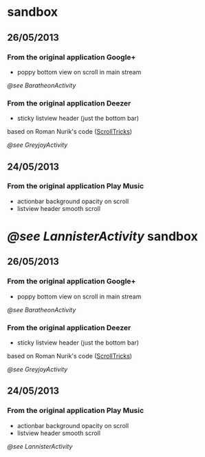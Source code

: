 sandbox
=======

## 26/05/2013

### From the original application Google+

- poppy bottom view on scroll in main stream

_@see BaratheonActivity_

### From the original application Deezer

- sticky listview header (just the bottom bar)

based on Roman Nurik's code ([ScrollTricks](https://code.google.com/p/romannurik-code/source/browse/misc/scrolltricks))

_@see GreyjoyActivity_

## 24/05/2013

### From the original application Play Music

- actionbar background opacity on scroll
- listview header smooth scroll

_@see LannisterActivity_
sandbox
=======

## 26/05/2013

### From the original application Google+

- poppy bottom view on scroll in main stream

_@see BaratheonActivity_

### From the original application Deezer

- sticky listview header (just the bottom bar)

based on Roman Nurik's code ([ScrollTricks](https://code.google.com/p/romannurik-code/source/browse/misc/scrolltricks))

_@see GreyjoyActivity_

## 24/05/2013

### From the original application Play Music

- actionbar background opacity on scroll
- listview header smooth scroll

_@see LannisterActivity_
